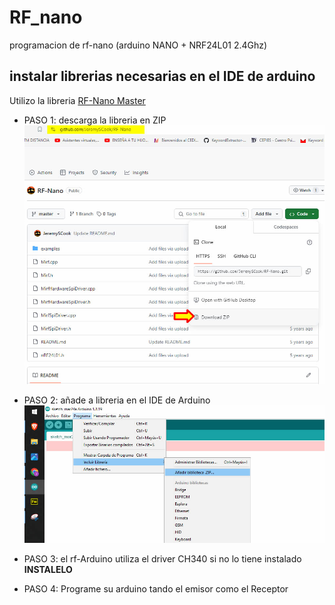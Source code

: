 # RF_nano
programacion de rf-nano (arduino NANO + NRF24L01 2.4Ghz)

## instalar librerias necesarias en el IDE de arduino
Utilizo la libreria [RF-Nano Master](https://github.com/JeremySCook/RF-Nano)

* PASO 1: descarga la libreria en ZIP
  ![](descargaZIP.jpg)
  
* PASO 2: añade a libreria en el IDE de Arduino
  ![](instalaZIPenIDEarduino.jpg)
  
* PASO 3: el rf-Arduino utiliza el driver CH340 si no lo tiene instalado **INSTALELO**
  
* PASO 4: Programe su arduino tando el emisor como el Receptor
